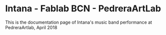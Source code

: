 Intana - Fablab BCN - PedreraArtLab
=======

This is the documentation page of Intana's music band performance at PedreraArtlab, April 2018
